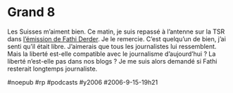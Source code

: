 # Grand 8

Les Suisses m’aiment bien. Ce matin, je suis repassé à l’antenne sur la TSR dans [l’émission de Fathi Derder](http://info.rsr.ch/fr/rsr.html?siteSect=1011&sid=7064449&cKey=1158311957000&bcItemName=le_grand_8&broadcastId=436894&broadcastItemId=6977159&rubricId=8888&programId=110451&bcItemName=le_grand_8). Je le remercie. C’est quelqu’un de bien, j’ai senti qu’il était libre. J’aimerais que tous les journalistes lui ressemblent. Mais la liberté est-elle compatible avec le journalisme d’aujourd’hui ? La liberté n’est-elle pas dans nos blogs ? Je me suis alors demandé si Fathi resterait longtemps journaliste.



#noepub #rp #podcasts #y2006 #2006-9-15-19h21
